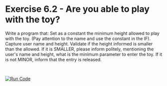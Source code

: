 # Exercise 6.2 - Are you able to play with the toy?

Write a program that: Set as a constant the minimum height allowed to play with the toy. (Pay attention to the name and use the constant in the IF). Capture user
name and height. Validate if the height informed is smaller than the allowed.
If it is SMALLER, please inform politely, mentioning the user's name and
height, what is the minimum parameter to enter the toy. If it is not MINOR,
inform that the entry is released.

<br>

[![Run Code](https://img.shields.io/badge/-Run%20%20code%20-green?style=flat&logo=replit&logoColor=white)](https://replit.com/@ariana-ssilva/CanYouPlayWithTheToy#Main.java)&nbsp;



